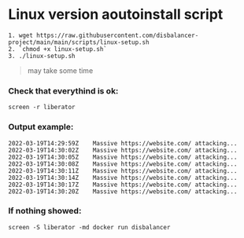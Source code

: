 # Linux version aoutoinstall script
```
1. wget https://raw.githubusercontent.com/disbalancer-project/main/main/scripts/linux-setup.sh  
2. `chmod +x linux-setup.sh`  
3. ./linux-setup.sh
```
> may take some time  

### Check that everythind is ok:  

```
screen -r liberator
```
  
### Output example:  
```
2022-03-19T14:29:59Z	Massive https://website.com/ attacking...
2022-03-19T14:30:02Z	Massive https://website.com/ attacking...
2022-03-19T14:30:05Z	Massive https://website.com/ attacking...
2022-03-19T14:30:08Z	Massive https://website.com/ attacking...
2022-03-19T14:30:11Z	Massive https://website.com/ attacking...
2022-03-19T14:30:14Z	Massive https://website.com/ attacking...
2022-03-19T14:30:17Z	Massive https://website.com/ attacking...
2022-03-19T14:30:20Z	Massive https://website.com/ attacking...
```

### If nothing showed:  
```
screen -S liberator -md docker run disbalancer
```
